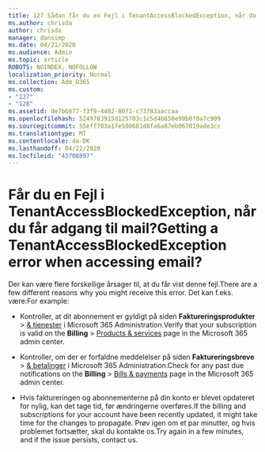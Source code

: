 ```yaml
---
title: 127 Sådan får du en Fejl i TenantAccessBlockedException, når du får adgang til mail?
ms.author: chrisda
author: chrisda
manager: dansimp
ms.date: 04/21/2020
ms.audience: Admin
ms.topic: article
ROBOTS: NOINDEX, NOFOLLOW
localization_priority: Normal
ms.collection: Adm_O365
ms.custom:
- "127"
- "128"
ms.assetid: de7b6877-f3f9-4402-8072-c73783aaccaa
ms.openlocfilehash: 5249783915d125703c1c5d4b650e99b0f0a7c909
ms.sourcegitcommit: 55eff703a17e500681d8fa6a87eb067019ade3cc
ms.translationtype: MT
ms.contentlocale: da-DK
ms.lasthandoff: 04/22/2020
ms.locfileid: "43708897"
---
```

# <a name="getting-a-tenantaccessblockedexception-error-when-accessing-email"></a><span data-ttu-id="8bc99-102">Får du en Fejl i TenantAccessBlockedException, når du får adgang til mail?</span><span class="sxs-lookup"><span data-stu-id="8bc99-102">Getting a TenantAccessBlockedException error when accessing email?</span></span>

<span data-ttu-id="8bc99-103">Der kan være flere forskellige årsager til, at du får vist denne fejl.</span><span class="sxs-lookup"><span data-stu-id="8bc99-103">There are a few different reasons why you might receive this error.</span></span> <span data-ttu-id="8bc99-104">Det kan f.eks. være:</span><span class="sxs-lookup"><span data-stu-id="8bc99-104">For example:</span></span>

- <span data-ttu-id="8bc99-105">Kontroller, at dit abonnement er gyldigt på siden **Faktureringsprodukter** \> [& tjenester](https://portal.office.com/adminportal/home#/subscriptions) i Microsoft 365 Administration.</span><span class="sxs-lookup"><span data-stu-id="8bc99-105">Verify that your subscription is valid on the **Billing** \> [Products & services](https://portal.office.com/adminportal/home#/subscriptions) page in the Microsoft 365 admin center.</span></span>

- <span data-ttu-id="8bc99-106">Kontroller, om der er forfaldne meddelelser på siden **Faktureringsbreve** \> [& betalinger](https://portal.office.com/adminportal/home#/billoverview) i Microsoft 365 Administration.</span><span class="sxs-lookup"><span data-stu-id="8bc99-106">Check for any past due notifications on the **Billing** \> [Bills & payments](https://portal.office.com/adminportal/home#/billoverview) page in the Microsoft 365 admin center.</span></span>

- <span data-ttu-id="8bc99-107">Hvis faktureringen og abonnementerne på din konto er blevet opdateret for nylig, kan det tage tid, før ændringerne overføres.</span><span class="sxs-lookup"><span data-stu-id="8bc99-107">If the billing and subscriptions for your account have been recently updated, it might take time for the changes to propagate.</span></span> <span data-ttu-id="8bc99-108">Prøv igen om et par minutter, og hvis problemet fortsætter, skal du kontakte os.</span><span class="sxs-lookup"><span data-stu-id="8bc99-108">Try again in a few minutes, and if the issue persists, contact us.</span></span>
